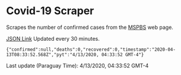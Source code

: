 # Covid-19 Scraper

Scrapes the number of confirmed cases from the [MSPBS](https://www.mspbs.gov.py/covid-19.php) web page.

[JSON Link](https://jmayalag.github.io/covid19-scrape/cases.json)
Updated every 30 minutes.
```
{"confirmed":null,"deaths":0,"recovered":0,"timestamp":"2020-04-13T08:33:52.568Z","pyt":"4/13/2020, 04:33:52 GMT-4"}
```
Last update (Paraguay Time): 4/13/2020, 04:33:52 GMT-4